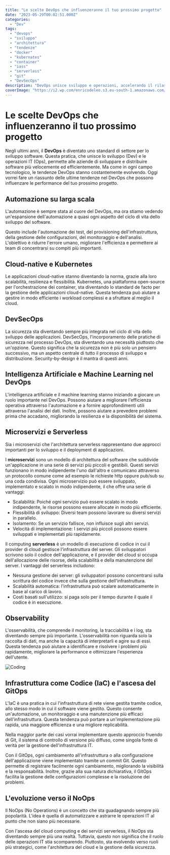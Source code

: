 ```yaml
---
title: "Le scelte DevOps che influenzeranno il tuo prossimo progetto"
date: "2023-05-29T00:02:51.000Z"
categories:
  - "Dev"
tags:
  - "devops"
  - "sviluppo"
  - "architettura"
  - "tendenze"
  - "docker"
  - "kubernates"
  - "container"
  - "iass"
  - "serverless"
  - "git"
  - "DevSecOps"
description: "DevOps unisce sviluppo e operazioni, accelerando il rilascio di software, migliorando la qualità e promuovendo la collaborazione interfunzionale."
coverImage: "https://i2.wp.com/enricodeleo.s3.eu-south-1.amazonaws.com/images/pexels-realtoughcandycom-11035393.jpg?resize=1088,612"
---
```


# Le scelte DevOps che influenzeranno il tuo prossimo progetto

Negli ultimi anni, il **DevOps** è diventato uno standard di settore per lo sviluppo software. Questa pratica, che unisce lo 
sviluppo (Dev) e le operazioni IT (Ops), permette alle aziende di sviluppare e distribuire software più velocemente ed 
efficientemente. Ma come in ogni campo tecnologico, le tendenze DevOps stanno costantemente evolvendo. 
Oggi vorrei fare un riassunto delle ultime tendenze nel DevOps che possono influenzare le performance del tuo prossimo progetto.

## Automazione su larga scala

L'automazione è sempre stata al cuore del DevOps, ma ora stiamo vedendo un'espansione dell'automazione a quasi ogni aspetto 
del ciclo di vita dello sviluppo del software.

Questo include l'automazione dei test, del provisioning dell'infrastruttura, della gestione delle configurazioni, del monitoraggio
e dell'analisi. L'obiettivo è ridurre l'errore umano, migliorare l'efficienza e permettere ai team di concentrarsi su compiti più 
importanti.

## Cloud-native e Kubernetes

Le applicazioni cloud-native stanno diventando la norma, grazie alla loro scalabilità, resilienza e flessibilità. Kubernetes, 
una piattaforma open-source per l'orchestrazione dei container, sta diventando lo standard de facto per la gestione delle applicazioni 
cloud-native. Questa tendenza può aiutare a gestire in modo efficiente i workload complessi e a sfruttare al meglio il cloud.

## DevSecOps

La sicurezza sta diventando sempre più integrata nel ciclo di vita dello sviluppo delle applicazioni. DevSecOps, l'incorporamento 
delle pratiche di sicurezza nel processo DevOps, sta diventando una necessità piuttosto che un'opzione. Questo significa che la 
sicurezza non è più solo un pensiero successivo, ma un aspetto centrale di tutto il processo di sviluppo e distribuzione. Security-by-design è il mantra di questi anni.

## Intelligenza Artificiale e Machine Learning nel DevOps

L'intelligenza artificiale e il machine learning stanno iniziando a giocare un ruolo importante nel DevOps. Possono aiutare a 
migliorare l'efficienza operativa attraverso l'automazione e a fornire approfondimenti utili attraverso l'analisi dei dati. 
Inoltre, possono aiutare a prevedere problemi prima che accadano, migliorando la resilienza e la disponibilità del sistema.

## Microservizi e Serverless

Sia i microservizi che l'architettura serverless rappresentano due approcci importanti per lo sviluppo e il deployment di applicazioni.

I **microservizi** sono un modello di architettura del software che suddivide un'applicazione in una serie di servizi più piccoli e gestibili. Questi servizi funzionano in modo indipendente l'uno dall'altro e comunicano attraverso un protocollo comune come ad esempio le richieste http oppure pub/sub su una coda condivisa. Ogni microservizio può essere sviluppato, implementato e scalato in modo indipendente, il che offre una serie di vantaggi:

- Scalabilità: Poiché ogni servizio può essere scalato in modo indipendente, le risorse possono essere allocate in modo più efficiente.
- Flessibilità di sviluppo: Diversi team possono lavorare su diversi servizi in parallelo.
- Isolamento: Se un servizio fallisce, non influisce sugli altri servizi.
- Velocità di implementazione: I servizi più piccoli possono essere sviluppati e implementati più rapidamente.

Il computing **serverless** è un modello di esecuzione di codice in cui il provider di cloud gestisce l'infrastruttura del server. Gli sviluppatori scrivono solo il codice dell'applicazione, e il provider del cloud si occupa dell'allocazione delle risorse, della scalabilità e della manutenzione del server. I vantaggi del serverless includono:

- Nessuna gestione dei server: gli sviluppatori possono concentrarsi sulla scrittura del codice invece che sulla gestione dell'infrastruttura.
- Scalabilità automatica: l'infrastruttura può scalare automaticamente in base al carico di lavoro.
- Costi basati sull'utilizzo: si paga solo per il tempo durante il quale il codice è in esecuzione.

## Observability

L'osservabilità, che comprende il monitoring, la tracciabilità e i log, sta diventando sempre più importante. L'osservabilità non 
riguarda solo la raccolta di dati, ma anche la capacità di interpretarli e agire su di essi. Questa tendenza può aiutare a identificare 
e risolvere i problemi più rapidamente, migliorare la performance e ottimizzare l'esperienza dell'utente.

![Coding](https://i2.wp.com/enricodeleo.s3.eu-south-1.amazonaws.com/images/pexels-mikhail-fesenko-9553905.jpg)

## Infrastruttura come Codice (IaC) e l'ascesa del GitOps

L'IaC è una pratica in cui l'infrastruttura di rete viene gestita tramite codice, allo stesso modo in cui il software viene gestito. 
Questo consente un'automazione, un monitoraggio e una manutenzione più efficaci dell'infrastruttura. Questa tendenza può portare a 
un'implementazione più rapida, una maggiore efficienza e una migliore replicabilità. 

Nella maggior parte dei casi vorrai implementare questo approccio fruendo di Git, il sistema di controllo di versione 
più diffuso, come singola fonte di verità per la gestione dell'infrastruttura IT.

Con il GitOps, ogni cambiamento all'infrastruttura o alla configurazione dell'applicazione viene implementato tramite un commit Git. 
Questo permette di registrare facilmente ogni cambiamento, migliorando la visibilità e la responsabilità. Inoltre, grazie alla sua 
natura dichiarativa, il GitOps facilita la gestione delle configurazioni complesse e la risoluzione dei problemi.

## L'evoluzione verso il NoOps

Il NoOps (No Operations) è un concetto che sta guadagnando sempre più popolarità. L'idea è quella di automatizzare e astrarre le 
operazioni IT al punto che non siano più necessarie.

Con l'ascesa del cloud computing e dei servizi serverless, il NoOps sta diventando sempre più una realtà. Tuttavia, questo non 
significa che il ruolo delle operazioni IT stia scomparendo. Piuttosto, sta evolvendo verso ruoli più strategici, come l'architettura 
del cloud e la gestione della sicurezza.



